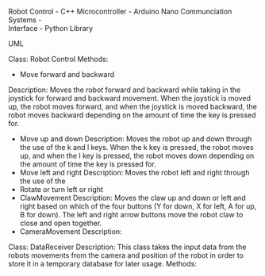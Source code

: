 Robot Control - C++
Microcontroller - Arduino Nano
Communciation Systems -  
Interface - Python Library


UML

Class: Robot Control
Methods:
- Move forward and backward

Description: Moves the robot forward and backward while taking in the joystick for forward and backward movement. When the joystick is moved up, the robot moves forward, and when the joystick is moved backward, the robot moves backward depending on the amount of time the key is pressed for.
- Move up and down
Description: Moves the robot up and down through the use of the k and l keys. When the k key is pressed, the robot moves up, and when the l key is pressed, the robot moves down depending on the amount of time the key is pressed for.
- Move left and right
Description: Moves the robot left and right through the use of the 
- Rotate or turn left or right
- ClawMovement
Description: Moves the claw up and down or left and right based on which of the four buttons (Y for down, X for left, A for up, B for down). The left and right arrow buttons move the robot claw to close and open together.
- CameraMovement
Description: 

Class: DataReceiver
Description: This class takes the input data from the robots movements from the camera and position of the robot in order to store it in a temporary database for later usage.
Methods:


